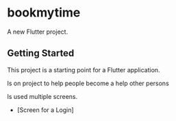 # bookmytime

A new Flutter project.

## Getting Started

This project is a starting point for a Flutter application.

Is on project to help people become a help other persons

Is used multiple screens.
- [Screen for a Login]
